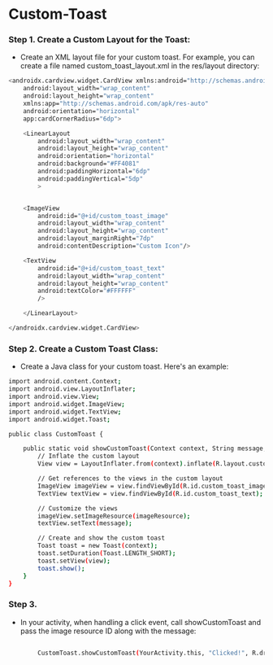 # Custom-Toast





### Step 1. Create a Custom Layout for the Toast:

- Create an XML layout file for your custom toast. For example, you can create a file named custom_toast_layout.xml in the res/layout directory:


```bash
<androidx.cardview.widget.CardView xmlns:android="http://schemas.android.com/apk/res/android"
    android:layout_width="wrap_content"
    android:layout_height="wrap_content"
    xmlns:app="http://schemas.android.com/apk/res-auto"
    android:orientation="horizontal"
    app:cardCornerRadius="6dp">

    <LinearLayout
        android:layout_width="wrap_content"
        android:layout_height="wrap_content"
        android:orientation="horizontal"
        android:background="#FF4081"
        android:paddingHorizontal="6dp"
        android:paddingVertical="5dp"
        >


    <ImageView
        android:id="@+id/custom_toast_image"
        android:layout_width="wrap_content"
        android:layout_height="wrap_content"
        android:layout_marginRight="7dp"
        android:contentDescription="Custom Icon"/>

    <TextView
        android:id="@+id/custom_toast_text"
        android:layout_width="wrap_content"
        android:layout_height="wrap_content"
        android:textColor="#FFFFFF"
        />

    </LinearLayout>

</androidx.cardview.widget.CardView>
```









### Step 2. Create a Custom Toast Class:
- Create a Java class for your custom toast. Here's an example:

```bash
import android.content.Context;
import android.view.LayoutInflater;
import android.view.View;
import android.widget.ImageView;
import android.widget.TextView;
import android.widget.Toast;

public class CustomToast {

    public static void showCustomToast(Context context, String message, int imageResource) {
        // Inflate the custom layout
        View view = LayoutInflater.from(context).inflate(R.layout.custom_toast_layout, null);

        // Get references to the views in the custom layout
        ImageView imageView = view.findViewById(R.id.custom_toast_image);
        TextView textView = view.findViewById(R.id.custom_toast_text);

        // Customize the views
        imageView.setImageResource(imageResource);
        textView.setText(message);

        // Create and show the custom toast
        Toast toast = new Toast(context);
        toast.setDuration(Toast.LENGTH_SHORT);
        toast.setView(view);
        toast.show();
    }
}
```








### Step 3.
- In your activity, when handling a click event, call showCustomToast and pass the image resource ID along with the message:

```bash

        CustomToast.showCustomToast(YourActivity.this, "Clicked!", R.drawable.your_toast_icon_image);

```
